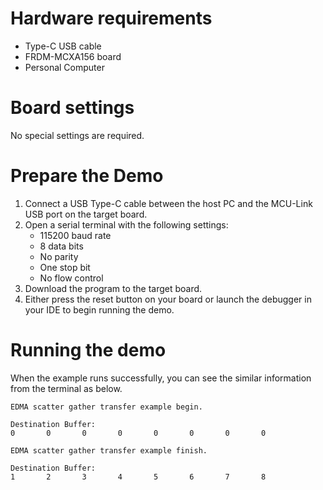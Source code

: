 Hardware requirements
=====================
- Type-C USB cable
- FRDM-MCXA156 board
- Personal Computer

Board settings
============
No special settings are required.

Prepare the Demo
===============
1.  Connect a USB Type-C cable between the host PC and the MCU-Link USB port on the target board. 
2.  Open a serial terminal with the following settings:
    - 115200 baud rate
    - 8 data bits
    - No parity
    - One stop bit
    - No flow control
3.  Download the program to the target board.
4.  Either press the reset button on your board or launch the debugger in your IDE to begin running the demo.

Running the demo
================
When the example runs successfully, you can see the similar information from the terminal as below.
~~~~~~~~~~~~~~~~~~~~~~~~~~~~~~~~~~~~~~~~~~~~~~~~~~~~~~~~~~
EDMA scatter gather transfer example begin.

Destination Buffer:
0       0       0       0       0       0       0       0

EDMA scatter gather transfer example finish.

Destination Buffer:
1       2       3       4       5       6       7       8
~~~~~~~~~~~~~~~~~~~~~~~~~~~~~~~~~~~~~~~~~~~~~~~~~~~~~~~~~~

